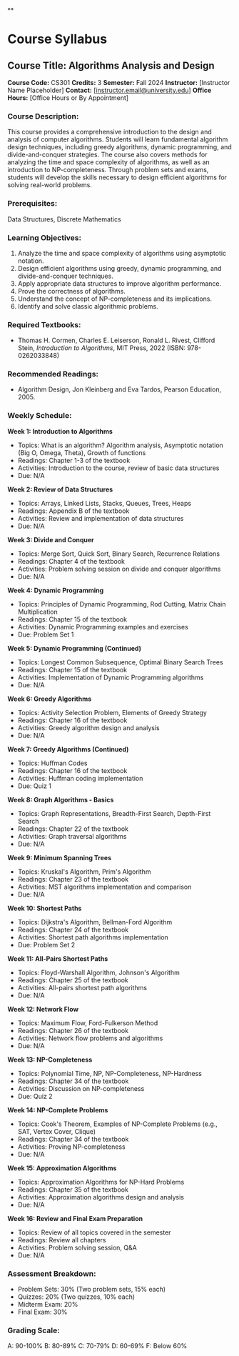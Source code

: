**
# Course Syllabus
## Course Title: Algorithms Analysis and Design
**Course Code:** CS301
**Credits:** 3
**Semester:** Fall 2024
**Instructor:** [Instructor Name Placeholder]
**Contact:** [instructor.email@university.edu]
**Office Hours:** [Office Hours or By Appointment]

### Course Description:
This course provides a comprehensive introduction to the design and analysis of computer algorithms. Students will learn fundamental algorithm design techniques, including greedy algorithms, dynamic programming, and divide-and-conquer strategies. The course also covers methods for analyzing the time and space complexity of algorithms, as well as an introduction to NP-completeness. Through problem sets and exams, students will develop the skills necessary to design efficient algorithms for solving real-world problems.

### Prerequisites:
Data Structures, Discrete Mathematics

### Learning Objectives:
1.  Analyze the time and space complexity of algorithms using asymptotic notation.
2.  Design efficient algorithms using greedy, dynamic programming, and divide-and-conquer techniques.
3.  Apply appropriate data structures to improve algorithm performance.
4.  Prove the correctness of algorithms.
5.  Understand the concept of NP-completeness and its implications.
6.  Identify and solve classic algorithmic problems.

### Required Textbooks:
- Thomas H. Cormen, Charles E. Leiserson, Ronald L. Rivest, Clifford Stein, *Introduction to Algorithms*, MIT Press, 2022 (ISBN: 978-0262033848)

### Recommended Readings:
- Algorithm Design, Jon Kleinberg and Eva Tardos, Pearson Education, 2005.

### Weekly Schedule:
**Week 1: Introduction to Algorithms**
- Topics: What is an algorithm? Algorithm analysis, Asymptotic notation (Big O, Omega, Theta), Growth of functions
- Readings: Chapter 1-3 of the textbook
- Activities: Introduction to the course, review of basic data structures
- Due: N/A

**Week 2: Review of Data Structures**
- Topics: Arrays, Linked Lists, Stacks, Queues, Trees, Heaps
- Readings: Appendix B of the textbook
- Activities: Review and implementation of data structures
- Due: N/A

**Week 3: Divide and Conquer**
- Topics: Merge Sort, Quick Sort, Binary Search, Recurrence Relations
- Readings: Chapter 4 of the textbook
- Activities: Problem solving session on divide and conquer algorithms
- Due: N/A

**Week 4: Dynamic Programming**
- Topics: Principles of Dynamic Programming, Rod Cutting, Matrix Chain Multiplication
- Readings: Chapter 15 of the textbook
- Activities: Dynamic Programming examples and exercises
- Due: Problem Set 1

**Week 5: Dynamic Programming (Continued)**
- Topics: Longest Common Subsequence, Optimal Binary Search Trees
- Readings: Chapter 15 of the textbook
- Activities: Implementation of Dynamic Programming algorithms
- Due: N/A

**Week 6: Greedy Algorithms**
- Topics: Activity Selection Problem, Elements of Greedy Strategy
- Readings: Chapter 16 of the textbook
- Activities: Greedy algorithm design and analysis
- Due: N/A

**Week 7: Greedy Algorithms (Continued)**
- Topics: Huffman Codes
- Readings: Chapter 16 of the textbook
- Activities: Huffman coding implementation
- Due: Quiz 1

**Week 8: Graph Algorithms - Basics**
- Topics: Graph Representations, Breadth-First Search, Depth-First Search
- Readings: Chapter 22 of the textbook
- Activities: Graph traversal algorithms
- Due: N/A

**Week 9: Minimum Spanning Trees**
- Topics: Kruskal's Algorithm, Prim's Algorithm
- Readings: Chapter 23 of the textbook
- Activities: MST algorithms implementation and comparison
- Due: N/A

**Week 10: Shortest Paths**
- Topics: Dijkstra's Algorithm, Bellman-Ford Algorithm
- Readings: Chapter 24 of the textbook
- Activities: Shortest path algorithms implementation
- Due: Problem Set 2

**Week 11: All-Pairs Shortest Paths**
- Topics: Floyd-Warshall Algorithm, Johnson's Algorithm
- Readings: Chapter 25 of the textbook
- Activities: All-pairs shortest path algorithms
- Due: N/A

**Week 12: Network Flow**
- Topics: Maximum Flow, Ford-Fulkerson Method
- Readings: Chapter 26 of the textbook
- Activities: Network flow problems and algorithms
- Due: N/A

**Week 13: NP-Completeness**
- Topics: Polynomial Time, NP, NP-Completeness, NP-Hardness
- Readings: Chapter 34 of the textbook
- Activities: Discussion on NP-completeness
- Due: Quiz 2

**Week 14: NP-Complete Problems**
- Topics: Cook's Theorem, Examples of NP-Complete Problems (e.g., SAT, Vertex Cover, Clique)
- Readings: Chapter 34 of the textbook
- Activities: Proving NP-completeness
- Due: N/A

**Week 15: Approximation Algorithms**
- Topics: Approximation Algorithms for NP-Hard Problems
- Readings: Chapter 35 of the textbook
- Activities: Approximation algorithms design and analysis
- Due: N/A

**Week 16: Review and Final Exam Preparation**
- Topics: Review of all topics covered in the semester
- Readings: Review all chapters
- Activities: Problem solving session, Q&A
- Due: N/A

### Assessment Breakdown:
*   Problem Sets: 30% (Two problem sets, 15% each)
*   Quizzes: 20% (Two quizzes, 10% each)
*   Midterm Exam: 20%
*   Final Exam: 30%

### Grading Scale:
A: 90-100%
B: 80-89%
C: 70-79%
D: 60-69%
F: Below 60%